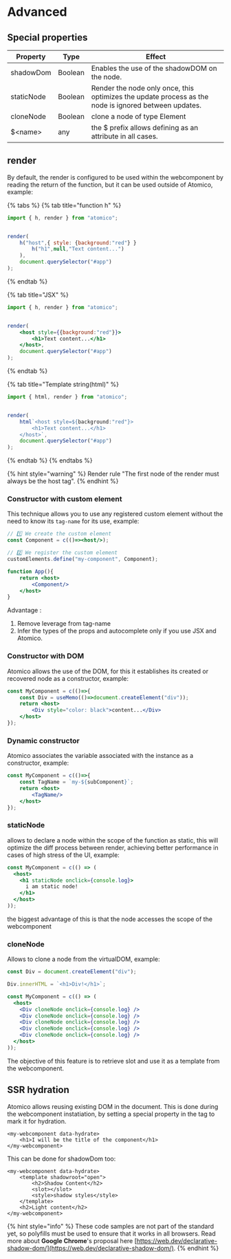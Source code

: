 # Advanced

## Special properties

| Property   | Type    | Effect                                                                                               |
| ---------- | ------- | ---------------------------------------------------------------------------------------------------- |
| shadowDom  | Boolean | Enables the use of the shadowDOM on the node.                                                        |
| staticNode | Boolean | Render the node only once, this optimizes the update process as the node is ignored between updates. |
| cloneNode  | Boolean | clone a node of type Element                                                                         |
| $\<name>   | any     | the $ prefix allows defining as an attribute in all cases.                                           |

## render

By default, the render is configured to be used within the webcomponent by reading the return of the function, but it can be used outside of Atomico, example:

{% tabs %}
{% tab title="function h" %}
```javascript
import { h, render } from "atomico";


render(
    h("host",{ style: {background:"red"} }
        h("h1",null,"Text content...")
    ),
    document.querySelector("#app")
);
```
{% endtab %}

{% tab title="JSX" %}
```jsx
import { h, render } from "atomico";


render(
    <host style={{background:"red"}}>
        <h1>Text content...</h1>
    </host>,
    document.querySelector("#app")
);
```
{% endtab %}

{% tab title="Template string(html)" %}
```javascript
import { html, render } from "atomico";


render(
    html`<host style=${background:"red"}>
        <h1>Text content...</h1>
    </host>`,
    document.querySelector("#app")
);
```
{% endtab %}
{% endtabs %}

{% hint style="warning" %}
Render rule "The first node of the render must always be the host tag".
{% endhint %}

### Constructor with custom element

This technique allows you to use any registered custom element without the need to know its `tag-name` for its use, example:

```jsx
// 1️⃣ We create the custom element
const Component = c(()=><host/>);

// 2️⃣ We register the custom element
customElements.define("my-component", Component);

function App(){
    return <host>
        <Component/>
    </host>
}
```

Advantage :

1. Remove leverage from tag-name
2. Infer the types of the props and autocomplete only if you use JSX and Atomico.

### Constructor with DOM

Atomico allows the use of the DOM, for this it establishes its created or recovered node as a constructor, example:

```jsx
const MyComponent = c(()=>{
    const Div = useMemo(()=>document.createElement("div"));
    return <host>
        <Div style="color: black">content...</Div>
    </host>
});
```

### Dynamic constructor

Atomico associates the variable associated with the instance as a constructor, example:

```jsx
const MyComponent = c(()=>{
    const TagName = `my-${subComponent}`;
    return <host>
        <TagName/>
    </host>
});
```

### staticNode

allows to declare a node within the scope of the function as static, this will optimize the diff process between render, achieving better performance in cases of high stress of the UI, example:

```jsx
const MyComponent = c(() => (
  <host>
    <h1 staticNode onclick={console.log}>
      i am static node!
    </h1>
  </host>
));
```

the biggest advantage of this is that the node accesses the scope of the webcomponent

### cloneNode

Allows to clone a node from the virtualDOM, example:

```jsx
const Div = document.createElement("div");

Div.innerHTML = `<h1>Div!</h1>`;

const MyComponent = c(() => (
  <host>
    <Div cloneNode onclick={console.log} />
    <Div cloneNode onclick={console.log} />
    <Div cloneNode onclick={console.log} />
    <Div cloneNode onclick={console.log} />
    <Div cloneNode onclick={console.log} />
  </host>
));
```

The objective of this feature is to retrieve slot and use it as a template from the webcomponent.

## SSR hydration&#x20;

Atomico allows reusing existing DOM in the document. This is done during the webcomponent instatiation, by setting a special property in the tag to mark it for hydration.

```markup
<my-webcomponent data-hydrate>
    <h1>I will be the title of the component</h1>
</my-webcomponent>
```

This can be done for shadowDom too:

```markup
<my-webcomponent data-hydrate>
    <template shadowroot="open">
        <h2>Shadow Content</h2>
        <slot></slot>
        <style>shadow styles</style>
    </template>
    <h2>Light content</h2>
</my-webcomponent>
```

{% hint style="info" %}
These code samples are not part of the standard yet, so polyfills must be used to ensure that it works in all browsers. Read more about **Google Chrome**'s proposal here [https://web.dev/declarative-shadow-dom/](https://web.dev/declarative-shadow-dom/).
{% endhint %}
